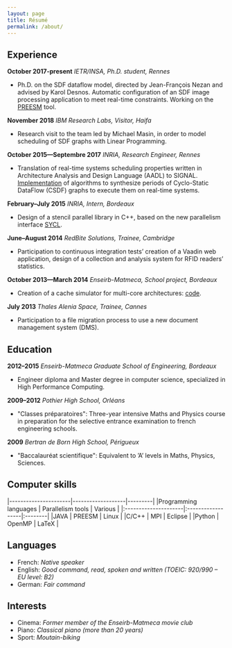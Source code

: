 ```yaml
---
layout: page
title: Résumé
permalink: /about/
---
```



## Experience

**October 2017-present** *IETR/INSA, Ph.D. student, Rennes*

- Ph.D. on the SDF dataflow model, directed by Jean-François Nezan and advised by Karol Desnos.
Automatic configuration of an SDF image processing application to meet real-time constraints.
Working on the [PREESM](https://preesm.github.io) tool.

**November 2018** *IBM Research Labs, Visitor, Haifa*

- Research visit to the team led by Michael Masin, in order to model scheduling of SDF graphs with Linear Programming.

**October 2015—Septembre 2017** *INRIA, Research Engineer, Rennes*

- Translation of real-time systems scheduling properties written in Architecture Analysis and Design Language (AADL)
to SIGNAL. [Implementation](http://polychrony.inria.fr/ADFG/) of algorithms to synthesize periods of Cyclo-Static DataFlow (CSDF) graphs
to execute them on real-time systems.

**February–July 2015** *INRIA, Intern, Bordeaux*

- Design of a stencil parallel library in C++, based on the new parallelism interface [SYCL](https://github.com/triSYCL/triSYCL).

**June–August 2014** *RedBite Solutions, Trainee, Cambridge*

- Participation to continuous integration tests’ creation of a Vaadin web application, design of a collection and
analysis system for RFID readers’ statistics.

**October 2013—March 2014** *Enseirb-Matmeca, School project, Bordeaux*

- Creation of a cache simulator for multi-core architectures: [code](https://github.com/gpichon/caches-pfa).

**July 2013** *Thales Alenia Space, Trainee, Cannes*

- Participation to a file migration process to use a new document management system (DMS).

## Education

**2012–2015** *Enseirb-Matmeca Graduate School of Engineering, Bordeaux*

- Engineer diploma and Master degree in computer science, specialized in High Performance Computing.

**2009–2012** *Pothier High School, Orléans*

- "Classes préparatoires": Three-year intensive Maths and Physics course in preparation for the selective entrance examination 
to french engineering schools.

**2009** *Bertran de Born High School, Périgueux*

- "Baccalauréat scientifique": Equivalent to ’A’ levels in Maths, Physics, Sciences.


## Computer skills

|----------------------|-------------------|---------|
|Programming languages | Parallelism tools | Various |
|:---------------------|:------------------|:--------|
|JAVA                  | PREESM            | Linux   |
|C/C++                 | MPI               | Eclipse |
|Python                | OpenMP            | LaTeX   |


## Languages

- French: *Native speaker*
- English: *Good command, read, spoken and written (TOEIC: 920/990 – EU level: B2)*
- German: *Fair command*

## Interests

- Cinema: *Former member of the Enseirb-Matmeca movie club*
- Piano: *Classical piano (more than 20 years)*
- Sport: *Moutain-biking*

